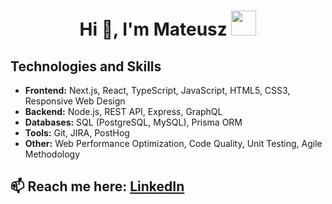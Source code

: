 <h1 align="center">Hi 👋, I'm Mateusz <img height="40" src="https://emoji.gg/assets/emoji/5206-pug-dance.gif"></h1>

## Technologies and Skills

- **Frontend:** Next.js, React, TypeScript, JavaScript, HTML5, CSS3, Responsive Web Design
- **Backend:** Node.js, REST API, Express, GraphQL
- **Databases:** SQL (PostgreSQL, MySQL), Prisma ORM
- **Tools:** Git, JIRA, PostHog
- **Other:** Web Performance Optimization, Code Quality, Unit Testing, Agile Methodology
  
## 📫 Reach me here: [LinkedIn](https://www.linkedin.com/in/mateusz-penkala-060540209/)
